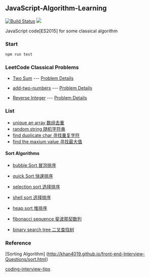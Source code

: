 ## JavaScript-Algorithm-Learning

[![Build Status](https://travis-ci.org/JackPu/JavaScript-Algorithm-Learning.svg?branch=master)](https://travis-ci.org/JackPu/JavaScript-Algorithm-Learning)
<img src="https://codecov.io/gh/JackPu/JavaScript-Algorithm-Learning/graph/badge.svg" />

JavaScript code[ES2015] for some classical algorithm

### Start

``` bash
npm run test
```

### LeetCode Classical Problems

+ [Two Sum](./src/leetcode/two-sum.js)   --- [Problem Details](https://leetcode.com/problems/two-sum/description/) 
+ [add-two-numbers](./src/leetcode/add-two-numbers.js) --- [Problem Details](https://leetcode.com/problems/add-two-numbers/description/)

+ [Reverse Integer](./src/leetcode/reverse-integer.js) --- [Problem Details](https://leetcode.com/problems/reverse-integer/description/)

### List

+ [unique an array 数组去重](./src/unique.js)
+ [random string 随机字符串](./src/random-string.js)
+ [find duplicate char 寻找重复字符](./src/find-the-max-duplicate-chat.js)
+ [find the maxium value 寻找最大值](./src/find-max.js)

#### Sort Algorithms

+ [bubble Sort 冒泡排序](./src/bubble-sort.js)
+ [quick Sort 快速排序](./src/quick-sort.js)
+ [selection sort 选择排序](./src/selection-sort.js)
+ [shell sort 选择排序](./src/shell-sort.js)
+ [heap sort 堆排序](./src/heap-sort.js)

+ [fibonacci sequence 斐波那契数列](./src/fibonacci-sequence-canvas.js)
+ [binary search tree 二叉查找树](./src/binary-search-tree.js)

### Reference

[Sorting Algorithm] (http://khan4019.github.io/front-end-Interview-Questions/sort.html)

[coding-interview-tips](https://www.interviewcake.com/article/javascript/coding-interview-tips)
